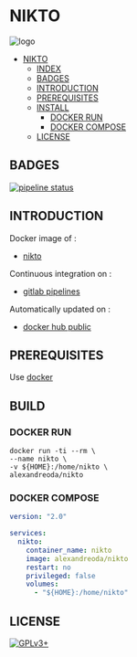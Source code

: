 # NIKTO

![logo](https://assets.gitlab-static.net/uploads/-/system/project/avatar/12904458/unnamed.png)

- [NIKTO](#nikto)
  - [INDEX](#index)
  - [BADGES](#badges)
  - [INTRODUCTION](#introduction)
  - [PREREQUISITES](#prerequisites)
  - [INSTALL](#install)
    - [DOCKER RUN](#docker-run)
    - [DOCKER COMPOSE](#docker-compose)
  - [LICENSE](#license)

## BADGES

[![pipeline status](https://gitlab.com/oda-alexandre/nikto/badges/master/pipeline.svg)](https://gitlab.com/oda-alexandre/nikto/commits/master)

## INTRODUCTION

Docker image of :

- [nikto](https://cirt.net/Nikto2)

Continuous integration on :

- [gitlab pipelines](https://gitlab.com/oda-alexandre/nikto/pipelines)

Automatically updated on :

- [docker hub public](https://hub.docker.com/r/alexandreoda/nikto)

## PREREQUISITES

Use [docker](https://www.docker.com)

## BUILD

### DOCKER RUN

```\
docker run -ti --rm \
--name nikto \
-v ${HOME}:/home/nikto \
alexandreoda/nikto
```

### DOCKER COMPOSE

```yml
version: "2.0"

services:
  nikto:
    container_name: nikto
    image: alexandreoda/nikto
    restart: no
    privileged: false
    volumes:
      - "${HOME}:/home/nikto"
```

## LICENSE

[![GPLv3+](http://gplv3.fsf.org/gplv3-127x51.png)](https://gitlab.com/oda-alexandre/nikto/blob/master/LICENSE)

